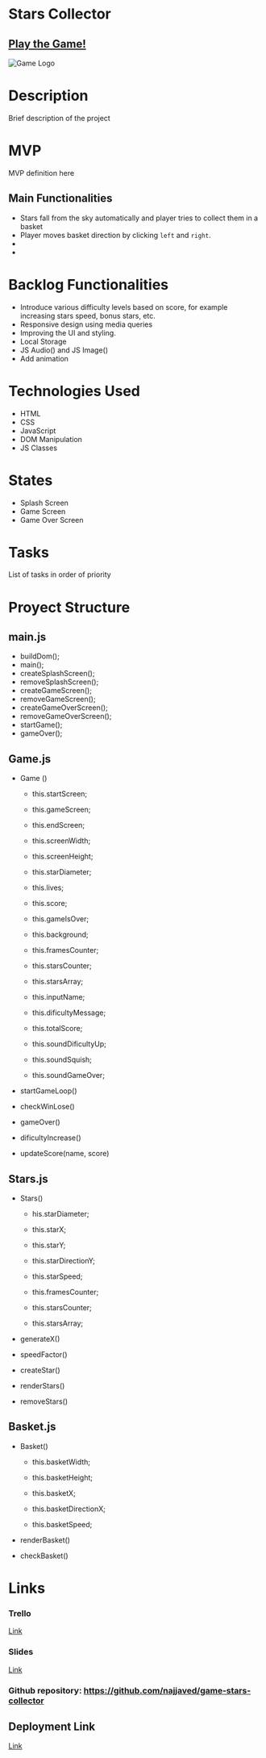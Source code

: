# Stars Collector

## [Play the Game!](https://najjaved.github.io/game-stars-collector/)

![Game Logo]()


# Description

Brief description of the project

# MVP
MVP definition here
## Main Functionalities

- Stars fall from the sky automatically and player tries to collect them in a basket
- Player moves basket direction by clicking `left` and `right`.
- 
-

# Backlog Functionalities

- Introduce various difficulty levels based on score, for example increasing stars speed, bonus stars, etc.
- Responsive design using media queries
- Improving the UI and styling.
- Local Storage
- JS Audio() and JS Image()
- Add animation


# Technologies Used

- HTML
- CSS
- JavaScript
- DOM Manipulation
- JS Classes


# States

- Splash Screen
- Game Screen
- Game Over Screen

# Tasks
List of tasks in order of priority

# Proyect Structure

## main.js

- buildDom();
- main();
- createSplashScreen();
- removeSplashScreen();
- createGameScreen();
- removeGameScreen();
- createGameOverScreen();
- removeGameOverScreen();
- startGame();
- gameOver();

## Game.js

- Game ()

    - this.startScreen;
    - this.gameScreen;
    - this.endScreen;

    - this.screenWidth;
    - this.screenHeight;
    - this.starDiameter;


    - this.lives;
    - this.score;
    - this.gameIsOver;

    - this.background;
    
    - this.framesCounter;
    - this.starsCounter;
    - this.starsArray;


    - this.inputName;
    - this.dificultyMessage;
    - this.totalScore;


    - this.soundDificultyUp;
    - this.soundSquish;
    - this.soundGameOver;

- startGameLoop()
- checkWinLose()
- gameOver()


- dificultyIncrease()
- updateScore(name, score)

## Stars.js 

- Stars()
    - his.starDiameter;

    - this.starX;
    - this.starY;
    - this.starDirectionY;
    - this.starSpeed;

    - this.framesCounter;
    - this.starsCounter;
    - this.starsArray;


- generateX()
- speedFactor()
- createStar()
- renderStars()
- removeStars()

## Basket.js 

- Basket()
    - this.basketWidth;
    - this.basketHeight;

    - this.basketX;
    - this.basketDirectionX; 
    - this.basketSpeed;


- renderBasket()
- checkBasket()


# Links 

### Trello
[Link](https://trello.com/b/IJ0mSslm/my-game-project)

### Slides
[Link](www.your-slides-url-here.com)

### Github repository: https://github.com/najjaved/game-stars-collector

## Deployment Link
[Link](https://najjaved.github.io/game-stars-collector/)